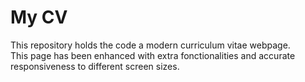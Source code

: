 # My CV
This repository holds the code a modern curriculum vitae webpage.</br> This page has been enhanced with extra fonctionalities and accurate responsiveness to different screen sizes.
